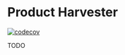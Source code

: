 # Product Harvester

[![codecov](https://codecov.io/gh/Do-lacna/product-harvester/branch/master/graph/badge.svg?token=2891N9XPTH)](https://codecov.io/gh/Do-lacna/product-harvester)

TODO
